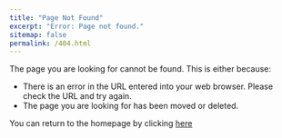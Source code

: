 ```yaml
---
title: "Page Not Found"
excerpt: "Error: Page not found."
sitemap: false
permalink: /404.html
---
```


The page you are looking for cannot be found. This is either because:

- There is an error in the URL entered into your web browser. Please check the URL and try again.
- The page you are looking for has been moved or deleted.

You can return to the homepage by clicking [here](https://dterstege.github.io)
